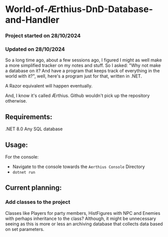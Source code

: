 # World-of-Ærthius-DnD-Database-and-Handler

### Project started on 28/10/2024

### Updated on 28/10/2024

So a long time ago, about a few sessions ago, I figured I might as well make a more simplified tracker on my notes and stuff. So I asked: "Why not make a database on it? And have a program that keeps track of everything in the world with it?", well, here's a program just for that, written in .NET.

A Razor equivalent will happen eventually.

And, I know it's called Ærthius. Github wouldn't pick up the repository otherwise.

## Requirements:

.NET 8.0
Any SQL database

## Usage:

For the console:
- Navigate to the console towards the `Aerthius Console` Directory
- `dotnet run`

## Current planning:

### Add classes to the project
Classes like Players for party members, HistFigures with NPC and Enemies with perhaps inheritance to the class?
Although, it might be unnecessary seeing as this is more or less an archiving database that collects data based on set parameters.
